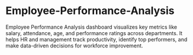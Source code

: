 # Employee-Performance-Analysis
Employee Performance Analysis dashboard visualizes key metrics like salary, attendance, age, and performance ratings across departments. It helps HR and management track productivity, identify top performers, and make data-driven decisions for workforce improvement.
